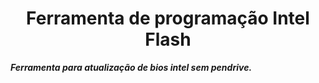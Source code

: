 <h1 align="center"> Ferramenta de programação Intel Flash </h1>


***Ferramenta para atualização de bios intel sem pendrive.***
